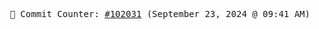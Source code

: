 <p align="center">
    <samp>
        📮 Commit Counter: <a href="https://github.com/Javascript-void0/Javascript-void0/commits/main">#102031</a> (September 23, 2024 @ 09:41 AM)
    </samp>
</p>
